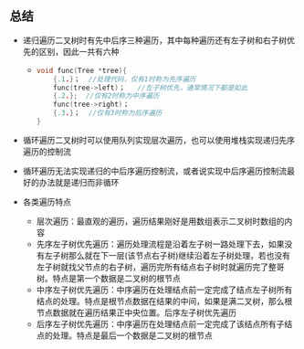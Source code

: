 ## 总结

- 递归遍历二叉树时有先中后序三种遍历，其中每种遍历还有左子树和右子树优先的区别，因此一共有六种

  - ```c
    void func(Tree *tree){
    	{.1.}；	//处理代码，仅有1时称为先序遍历
        func(tree->left)；	//左子树优先，通常情况下都是如此
        {.2.};	//仅有2时称为中序遍历
        func(tree->right)；
        {.3.}；	//仅有3时称为后序遍历
    }
    ```

- 循环遍历二叉树时可以使用队列实现层次遍历，也可以使用堆栈实现递归先序遍历的控制流

- 循环遍历无法实现递归的中后序遍历控制流，或者说实现中后序遍历控制流最好的办法就是递归而非循环

- 各类遍历特点

  - 层次遍历：最直观的遍历，遍历结果刚好是用数组表示二叉树时数组的内容
  - 先序左子树优先遍历：遍历处理流程是沿着左子树一路处理下去，如果没有左子树那么就在下一层(该节点右子树)继续沿着左子树处理，若也没有左子树就找父节点的右子树，遍历完所有结点右子树时就遍历完了整哥树。特点是第一个数据是二叉树的根节点
  - 中序左子树优先遍历：中序遍历在处理结点前一定完成了结点左子树所有结点的处理。特点是根节点数据在结果的中间，如果是满二叉树，那么根节点数据就在遍历结果正中央位置。后序左子树优先遍历
  - 后序左子树优先遍历：中序遍历在处理结点前一定完成了该结点所有子结点的处理。特点是最后一个数据是二叉树的根节点